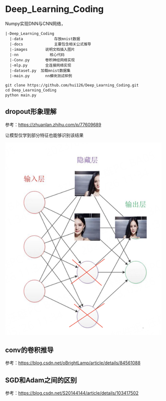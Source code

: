 # Deep_Learning_Coding
Numpy实现DNN与CNN网络，

```
|-Deep_Learning_Coding
  |-data 			  存放mnist数据
  |-docs 			  主要包含相关公式推导
  |-images		  说明文档插入图片
  |-nn			    核心代码
  |-Conv.py		  卷积神经网络实现
  |-mlp.py		  全连接网络实现
  |-dataset.py	加载mnist数据集
  |-main.py		  nn模块测试样例
```



~~~
git clone https://github.com/hui126/Deep_Learning_Coding.git
cd Deep_Learning_Coding
python main.py
~~~


## dropout形象理解
参考：https://zhuanlan.zhihu.com/p/77609689

让模型仅学到部分特征也能够识别该结果

![example](images/dropout.png)

## conv的卷积推导
参考：https://blog.csdn.net/oBrightLamp/article/details/84561088

## SGD和Adam之间的区别
参考：https://blog.csdn.net/S20144144/article/details/103417502